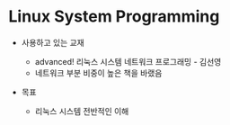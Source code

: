 # Linux System Programming

* 사용하고 있는 교재
    * advanced! 리눅스 시스템 네트워크 프로그래밍 - 김선영 
    * 네트워크 부분 비중이 높은 책을 바랬음

* 목표 
    * 리눅스 시스템 전반적인 이해
    

